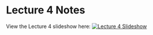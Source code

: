 # Lecture 4 Notes

View the Lecture 4 slideshow here: [![Lecture 4 Slideshow](https://gitpitch.com/assets/badge.svg)](https://gitpitch.com/CWRU-EECS301-Sum17/syllabus/master?p=/Lectures/Lecture04/Slides)
